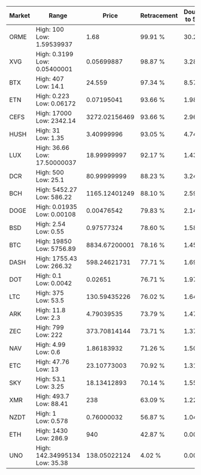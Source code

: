 | Market | Range | Price| Retracement | Doubles to 50% |
| --- | --- | --- | --- | --- |
| ORME | High: 100<br />Low: 1.59539937 | 1.68 | 99.91 % | 30.24 |
| XVG | High: 0.3199<br />Low: 0.05400001 | 0.05699887 | 98.87 % | 3.28 |
| BTX | High: 407<br />Low: 14.1 | 24.559 | 97.34 % | 8.57 |
| ETN | High: 0.223<br />Low: 0.06172 | 0.07195041 | 93.66 % | 1.98 |
| CEFS | High: 17000<br />Low: 2342.14 | 3272.02156469 | 93.66 % | 2.96 |
| HUSH | High: 31<br />Low: 1.35 | 3.40999996 | 93.05 % | 4.74 |
| LUX | High: 36.66<br />Low: 17.50000037 | 18.99999997 | 92.17 % | 1.43 |
| DCR | High: 500<br />Low: 25.1 | 80.99999999 | 88.23 % | 3.24 |
| BCH | High: 5452.27<br />Low: 586.22 | 1165.12401249 | 88.10 % | 2.59 |
| DOGE | High: 0.01935<br />Low: 0.00108 | 0.00476542 | 79.83 % | 2.14 |
| BSD | High: 2.54<br />Low: 0.55 | 0.97577324 | 78.60 % | 1.58 |
| BTC | High: 19850<br />Low: 5756.89 | 8834.67200001 | 78.16 % | 1.45 |
| DASH | High: 1755.43<br />Low: 266.32 | 598.24621731 | 77.71 % | 1.69 |
| DOT | High: 0.1<br />Low: 0.0042 | 0.02651 | 76.71 % | 1.97 |
| LTC | High: 375<br />Low: 53.5 | 130.59435226 | 76.02 % | 1.64 |
| ARK | High: 11.8<br />Low: 2.3 | 4.79039535 | 73.79 % | 1.47 |
| ZEC | High: 799<br />Low: 222 | 373.70814144 | 73.71 % | 1.37 |
| NAV | High: 4.99<br />Low: 0.6 | 1.86183932 | 71.26 % | 1.50 |
| ETC | High: 47.76<br />Low: 13 | 23.10773003 | 70.92 % | 1.31 |
| SKY | High: 53.1<br />Low: 3.25 | 18.13412893 | 70.14 % | 1.55 |
| XMR | High: 493.7<br />Low: 88.41 | 238 | 63.09 % | 1.22 |
| NZDT | High: 1<br />Low: 0.578 | 0.76000032 | 56.87 % | 1.04 |
| ETH | High: 1430<br />Low: 286.9 | 940 | 42.87 % | 0.00 |
| UNO | High: 142.34995134<br />Low: 35.38 | 138.05022124 | 4.02 % | 0.00 |
